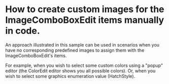 # How to create custom images for the ImageComboBoxEdit items manually in code.


<p>An approach illustrated in this sample can be used in scenarios when you have no corresponding predefined images to assign them with the ImageComboBoxEdit's items.</p><p>For example, when you wish to select some custom colors using a  "popup" editor (the ColorEdit editor shows you all possible colors). Or, when you wish to select some graphics enumeration value (HatchStyle).</p>

<br/>



